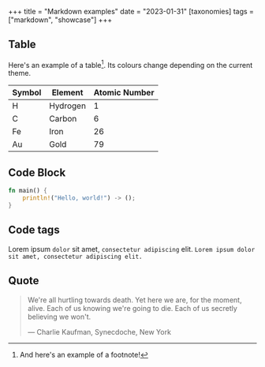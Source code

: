 +++
title = "Markdown examples"
date = "2023-01-31"
[taxonomies]
tags = ["markdown", "showcase"]
+++


## Table

Here's an example of a table[^1]. Its colours change depending on the current theme.

| Symbol  | Element | Atomic Number |
|---------|---------|---------------|
| H       | Hydrogen| 1             |
| C       | Carbon  | 6             |
| Fe      | Iron    | 26            |
| Au      | Gold    | 79            |


## Code Block

```rust
fn main() {
    println!("Hello, world!") -> ();
}
```

## Code tags

Lorem ipsum `dolor` sit amet, `consectetur adipiscing` elit.
`Lorem ipsum dolor sit amet, consectetur adipiscing elit.`

## Quote

> We're all hurtling towards death. Yet here we are, for the moment, alive. Each of us knowing we're going to die. Each of us secretly believing we won't.
>
> — Charlie Kaufman, Synecdoche, New York


[^1]: And here's an example of a footnote!
